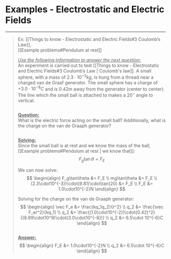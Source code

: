 # Examples - Electrostatic and Electric Fields
***
> Ex: [[Things to know - Electrostatic and Electric Fields#3 Coulomb’s Law]],\
> [[Example problems#Pendulum at rest]]
> 
> <u>*Use the following information to answer the next question:*</u>\
> An experiment is carried out to test [[Things to know - Electrostatic and Electric Fields#3 Coulomb’s Law | Coulomb's law]]. A small sphere, with a mass of $2.3\cdot10^{-3}kg$, is hung from a thread near a charged van de Graaf generator. The small sphere has a charge of $+3.0\cdot10^{-8}C$ and is $0.42m$ away from the generator (center to center). The line which the small ball is attached to makes a $20^\circ$ angle to vertical.
> 
> <pre></pre>
> <u>**Question:**</u>\
> What is the electric force acting on the small ball? Additionally, what is the charge on the van de Graaph generator?
> 
> <pre></pre>
> <u>**Solving:**</u>\
> Since the small ball is at rest and we know the mass of the ball, [[Example problems#Pendulum at rest | we know that]]:
> $$
> F_g\tan\theta = F_E
> $$
> 
> We can now solve:
> $$
> \begin{align}
> F_g\tan\theta &= F_E \\
> mg\tan\theta &= F_E \\
> (2.3\cdot10^{-3})\cdot(9.81)\cdot\tan(20) &= F_E \\
> F_E &= 1.0\cdot10^{-2}N
> \end{align}
> $$
> 
> Solving for the charge on the van de Graaph generator:
> $$
> \begin{align}
> \vec F_e &= \frac{kq_1q_2}{r^2} \\
> q_2 &= \frac{\vec F_er^2}{kq_1} \\
> q_2 &= \frac{(1.0\cdot10^{-2})\cdot(0.42)^2}{(8.99\cdot10^9)\cdot(3.0\cdot10^{-8})} \\
> q_2 &= 6.5\cdot 10^{-6}C
> \end{align}
> $$
> 
> <pre></pre>
> <u>**Answer:**</u>
> $$
> \begin{align}
> F_E &= 1.0\cdot10^{-2}N \\
> q_2 &= 6.5\cdot 10^{-6}C
> \end{align}
> $$